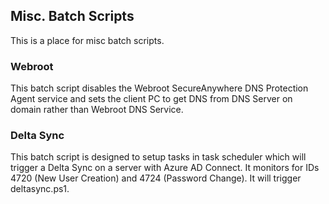 ## Misc. Batch Scripts

This is a place for misc batch scripts.

### Webroot

This batch script disables the Webroot SecureAnywhere DNS Protection Agent service and sets the client PC to get DNS from DNS Server on domain rather than Webroot DNS Service.

### Delta Sync

This batch script is designed to setup tasks in task scheduler which will trigger a Delta Sync on a server with Azure AD Connect. It monitors for IDs 4720 (New User Creation) and 4724 (Password Change). It will trigger deltasync.ps1.
